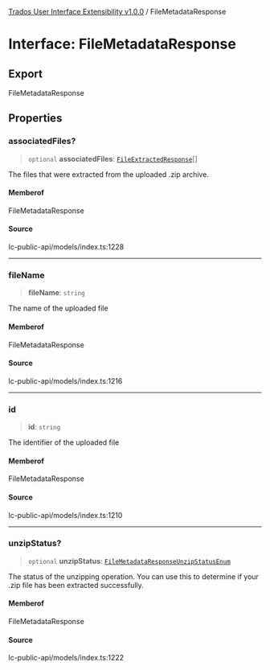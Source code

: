 [Trados User Interface Extensibility v1.0.0](../wiki/globals) / FileMetadataResponse

# Interface: FileMetadataResponse

## Export

FileMetadataResponse

## Properties

### associatedFiles?

> `optional` **associatedFiles**: [`FileExtractedResponse`](../wiki/Interface.FileExtractedResponse)[]

The files that were extracted from the uploaded .zip archive.

#### Memberof

FileMetadataResponse

#### Source

lc-public-api/models/index.ts:1228

***

### fileName

> **fileName**: `string`

The name of the uploaded file

#### Memberof

FileMetadataResponse

#### Source

lc-public-api/models/index.ts:1216

***

### id

> **id**: `string`

The identifier of the uploaded file

#### Memberof

FileMetadataResponse

#### Source

lc-public-api/models/index.ts:1210

***

### unzipStatus?

> `optional` **unzipStatus**: [`FileMetadataResponseUnzipStatusEnum`](../wiki/Type.FileMetadataResponseUnzipStatusEnum)

The status of the unzipping operation. You can use this to determine if your .zip file has been extracted successfully.

#### Memberof

FileMetadataResponse

#### Source

lc-public-api/models/index.ts:1222

